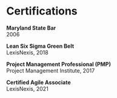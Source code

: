 # Certifications

**Maryland State Bar**<br/>
2006

**Lean Six Sigma Green Belt**<br/>
LexisNexis, 2018

**Project Management Professional (PMP)**<br/>
Project Management Institute, 2017

**Certified Agile Associate**<br/>
LexisNexis, 2021











